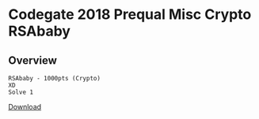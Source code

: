 # Codegate 2018 Prequal Misc Crypto RSAbaby

## Overview

```
RSAbaby - 1000pts (Crypto)
XD
Solve 1
```

[Download](https://s3.ap-northeast-2.amazonaws.com/codegate2018/7aef9188afdd32f1d4f9de6aace88ac4)